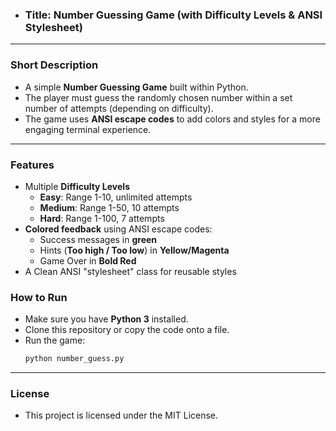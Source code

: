 - ### Title: Number Guessing Game (with Difficulty Levels & ANSI Stylesheet)

---

### Short Description
- A simple **Number Guessing Game** built within Python.
- The player must guess the randomly chosen number within a set number of attempts (depending on difficulty).
- The game uses **ANSI escape codes** to add colors and styles for a more engaging terminal experience.

---

### Features
- Multiple **Difficulty Levels**
  - **Easy**: Range 1-10, unlimited attempts
  - **Medium**: Range 1-50, 10 attempts
  - **Hard**: Range 1-100, 7 attempts
- **Colored feedback** using ANSI escape codes:
  - Success messages in **green**
  - Hints (**Too high / Too low**) in **Yellow/Magenta**
  - Game Over in **Bold Red**
- A Clean ANSI "stylesheet" class for reusable styles

### How to Run
- Make sure you have **Python 3** installed.
- Clone this repository or copy the code onto a file.
- Run the game:
  ```bash
  python number_guess.py

---

### License
- This project is licensed under the MIT License.